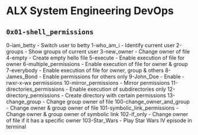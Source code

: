 # ALX System Engineering DevOps

## `0x01-shell_permissions`

0-iam_betty - Switch user to betty
1-who_am_i - Identify current user
2-groups - Show groups of current user
3-new_owner - Change owner of file
4-empty - Create empty hello file
5-execute - Enable execution of file for owner
6-multiple_permissions - Enable execution of file for owner & group
7-everybody - Enable execution of file for owner, group & others
8-James_Bond - Enable permissions for others only
9-John_Doe - Enable -rwxr-x-wx permissions
10-mirror_permissions - Mirror permissions
11-directories_permissions - Enable execution of subdirectories only
12-directory_permissions - Create directory with certain permissions
13-change_group - Change group owner of file
100-change_owner_and_group - Change owner & group owner of file
101-symbolic_link_permissions - Change owner & group owner of symbolic link
102-if_only - Change owner of file if it has a specific owner
103-Star_Wars - Play Star Wars IV episode in terminal
